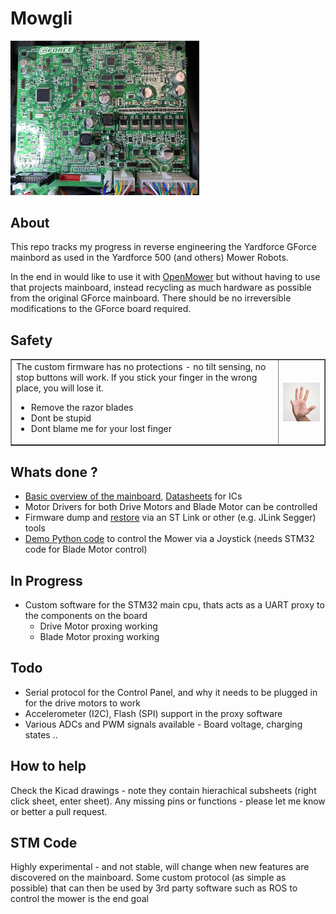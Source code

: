 # Mowgli

<img src="./images/gforce.jpg" width="60%"/>


## About

This repo tracks my progress in reverse engineering the Yardforce GForce mainbord as used in the Yardforce 500 (and others) Mower Robots.

In the end in would like to use it with [OpenMower](https://github.com/ClemensElflein/OpenMower) but without having to use that projects mainboard, instead recycling as much hardware as possible from the original GForce mainboard. 
There should be no irreversible modifications to the GForce board required.

## Safety
<table border=1>
   <tr>
      <td>
The custom firmware has no protections - no tilt sensing, no stop buttons will work. If you stick your finger in the wrong place, you will lose it.<p>
         <ul>
<li>Remove the razor blades
<li>Dont be stupid
<li> Dont blame me for your lost finger
         </ul>
      </td>
      <td>
         <img src="./images/finger.png" align="right" width="150px"/>
      </td>
   </tr>
</table>

## Whats done ?

- [Basic overview of the mainboard](./Kicad), [Datasheets](./Datasheets) for ICs
- Motor Drivers for both Drive Motors and Blade Motor can be controlled
- Firmware dump and [restore](./stm32/original_firmware) via an ST Link or other (e.g. JLink Segger) tools
- [Demo Python code](./playground/) to control the Mower via a Joystick (needs STM32 code for Blade Motor control)

## In Progress
- Custom software for the STM32 main cpu, thats acts as a UART proxy to the components on the board
   - Drive Motor proxing working
   - Blade Motor proxing working

## Todo
- Serial protocol for the Control Panel, and why it needs to be plugged in for the drive motors to work
- Accelerometer (I2C), Flash (SPI) support in the proxy software
- Various ADCs and PWM signals available - Board voltage, charging states ..

## How to help

Check the Kicad drawings - note they contain hierachical subsheets (right click sheet, enter sheet).
Any missing pins or functions - please let me know or better a pull request.

## STM Code 

Highly experimental - and not stable, will change when new features are discovered on the mainboard.
Some custom protocol (as simple as possible) that can then be used by 3rd party software such as ROS to control the mower is the end goal

